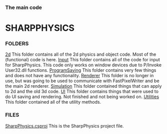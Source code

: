 ### The main code ##
# SHARPPHYSICS #

### FOLDERS ###
[2d](SharpPhysics/2d) This folder contains all of the 2d physics and object code. Most of the (functional) code is here.
[Input](SharpPhysics/Input) This folder contains all of the code for input for SharpPhysics. This code only works on window devices due to P/Invoke User32.dll functions.
[ProgramSaving](SharpPhysics/ProgramSaving) This folder contains very few things and does not have any functionality.
[Renderer](SharpPhysics/Renderer) This folder is no longer in use, but was going to be used to communicate with FastPixelWriter and be the main 2d renderer.
[Simulation](SharpPhysics/Simulation) This folder contained things that can apply to 2d and the old 3d code.
[UI](SharpPhysics/UI) This folder contains things that were used to do UI saving and rendering. Not finished and not being worked on.
[Utilities](SharpPhysics/Utilities) This folder contained all of the utility methods.

### FILES ###
[SharpPhysics.csproj](SharpPhysics/SharpPhysics.csproj) This is the SharpPhysics project file.